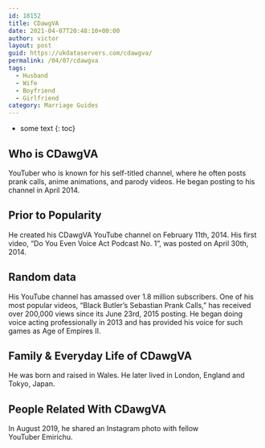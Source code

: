 ```yaml
---
id: 18152
title: CDawgVA
date: 2021-04-07T20:48:10+00:00
author: victor
layout: post
guid: https://ukdataservers.com/cdawgva/
permalink: /04/07/cdawgva
tags:
  - Husband
  - Wife
  - Boyfriend
  - Girlfriend
category: Marriage Guides
---
```


* some text
{: toc}


## Who is CDawgVA



YouTuber who is known for his self-titled channel, where he often posts prank calls, anime animations, and parody videos. He began posting to his channel in April 2014. 

                
                
                
## Prior to Popularity



He created his CDawgVA YouTube channel on February 11th, 2014. His first video, &#8220;Do You Even Voice Act Podcast No. 1&#8221;, was posted on April 30th, 2014.

                
                
                
## Random data



His YouTube channel has amassed over 1.8 million subscribers. One of his most popular videos, &#8220;Black Butler&#8217;s Sebastian Prank Calls,&#8221; has received over 200,000 views since its June 23rd, 2015 posting. He began doing voice acting professionally in 2013 and has provided his voice for such games as Age of Empires II.

                
                
                
## Family & Everyday Life of CDawgVA



He was born and raised in Wales. He later lived in London, England and Tokyo, Japan.

                
                
                
## People Related With CDawgVA



In August 2019, he shared an Instagram photo with fellow YouTuber Emirichu.

                
              
            
          
          
          
